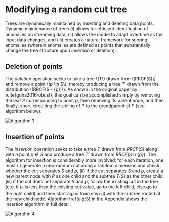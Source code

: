# Modifying a random cut tree

Trees are dynamically maintained by inserting and deleting data points. Dynamic
maintenance of trees (i) allows for efficient identification of anomalies on
streaming data, (ii) allows the model to adapt over time as the input data
changes, and (iii) creates a natural framework for scoring anomalies (wherein
anomalies are defined as points that substantially change the tree structure
upon insertion or deletion).

## Deletion of points

The *deletion* operation seeks to take a tree \\(T\\) drawn from \\(RRCF(S)\\)
and remove a point \\(p \in S\\), thereby producing a tree $T'$ drawn from the
distribution \\(RRCF(S - \{p\})\\). As shown in the original paper by
\cite{guha2016robust}, this goal can be accomplished simply by removing the leaf
$P$ corresponding to point $p$, then removing its parent node, and then finally,
short-circuiting the sibling of $P$ to the grandparent of $P$ (see algorithm below).

![Algorithm 3](https://s3.us-east-2.amazonaws.com/mdbartos-img/rrcf/alg_3.png)

## Insertion of points

The *insertion*
operation seeks to take a tree $T$ drawn from $RRCF(S)$ along with a point $p
\not \in S$ and produce a tree $T'$ drawn from $RRCF(S \cup \{p\})$. The
algorithm for insertion is considerably more involved: for each iteration, one
must (i) generate a new random cut along a random dimension and check whether
the cut separates $S$ and $p$, (ii) if the cut separates $S$ and $p$, create a
new parent node with $P$ as one child and the subtree $T(S)$ as the other child,
(iii) if the cut does not separate $S$ and $p$, follow the existing cut in the
tree (e.g. if $p_i$ is less than the existing cut value, go to the left child,
else go to the right child) and then start again from step (i) with the subtree
rooted at the new child node. Algorithm \ref{alg:3} in the Appendix shows the
insertion algorithm in full detail.

![Algorithm 4](https://s3.us-east-2.amazonaws.com/mdbartos-img/rrcf/alg_4.png)
